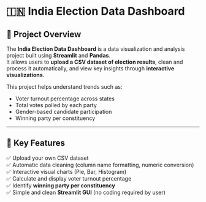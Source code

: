 # 🇮🇳 India Election Data Dashboard

## 📘 Project Overview
The **India Election Data Dashboard** is a data visualization and analysis project built using **Streamlit** and **Pandas**.  
It allows users to **upload a CSV dataset of election results**, clean and process it automatically, and view key insights through **interactive visualizations**.

This project helps understand trends such as:
- Voter turnout percentage across states
- Total votes polled by each party
- Gender-based candidate participation
- Winning party per constituency

---

## 🧠 Key Features
✅ Upload your own CSV dataset  
✅ Automatic data cleaning (column name formatting, numeric conversion)  
✅ Interactive visual charts (Pie, Bar, Histogram)  
✅ Calculate and display voter turnout percentage  
✅ Identify **winning party per constituency**  
✅ Simple and clean **Streamlit GUI** (no coding required by user)  



